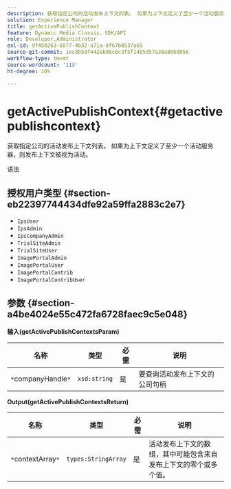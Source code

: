 ```yaml
---
description: 获取指定公司的活动发布上下文列表。 如果为上下文定义了至少一个活动服务器，则发布上下文被视为活动。
solution: Experience Manager
title: getActivePublishContext
feature: Dynamic Media Classic，SDK/API
role: Developer,Administrator
exl-id: 9f450263-6877-4b32-a71a-8f67b0537a69
source-git-commit: 1ec8b59f442eb96c6c3f5f1405d57a38a86bd056
workflow-type: tm+mt
source-wordcount: '113'
ht-degree: 10%

---
```


# getActivePublishContext{#getactivepublishcontext}

获取指定公司的活动发布上下文列表。 如果为上下文定义了至少一个活动服务器，则发布上下文被视为活动。

语法

## 授权用户类型 {#section-eb22397744434dfe92a59ffa2883c2e7}

* `IpsUser`
* `IpsAdmin`
* `IpsCompanyAdmin`
* `TrialSiteAdmin`
* `TrialSiteUser`
* `ImagePortalAdmin`
* `ImagePortalUser`
* `ImagePortalContrib`
* `ImagePortalContribUser`

## 参数 {#section-a4be4024e55c472fa6728faec9c5e048}

**输入(getActivePublishContextsParam)**

| 名称 | 类型 | 必需 | 说明 |
|---|---|---|---|
| `*`companyHandle`*` | `xsd:string` | 是 | 要查询活动发布上下文的公司句柄 |

**Output(getActivePublishContextsReturn)**

| 名称 | 类型 | 必需 | 说明 |
|---|---|---|---|
| `*`contextArray`*` | `types:StringArray` | 是 | 活动发布上下文的数组，其中可能包含来自发布上下文的零个或多个值。 |
